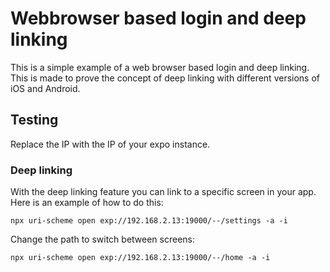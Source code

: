 # Webbrowser based login and deep linking

This is a simple example of a web browser based login and deep linking. 
This is made to prove the concept of deep linking with different versions of iOS and Android.

## Testing

Replace the IP with the IP of your expo instance.

### Deep linking

With the deep linking feature you can link to a specific screen in your app.
Here is an example of how to do this:

```shell
npx uri-scheme open exp://192.168.2.13:19000/--/settings -a -i
```

Change the path to switch between screens:
```shell
npx uri-scheme open exp://192.168.2.13:19000/--/home -a -i
```
